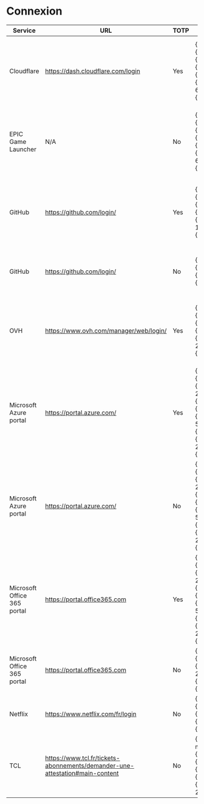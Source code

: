 # Connexion
| Service | URL | TOTP | Sequence | Explanation | Last edit |
| ------ | ------ | ------ | ------ | ------ | ------ |
| Cloudflare | https://dash.cloudflare.com/login | Yes | {TAB 5}{USERNAME}{TAB}{PASSWORD}{ENTER}{DELAY 6000}{TOTP}{ENTER} | Type username and password with validation, then wait 3 sec and type TOTP code | 2023/02/18 |
| EPIC Game Launcher | N/A | No | {TAB 5}{USERNAME}{TAB}{PASSWORD}{ENTER}{DELAY 6000}{TOTP}{ENTER} | Type username and password with validation, then wait 3 sec and type TOTP code | 2023/02/18 |
| GitHub | https://github.com/login/ | Yes | {USERNAME}{TAB}{PASSWORD}{ENTER}{DELAY 1000}{TOTP}{ENTER} | Type username and password with validation, then wait 1 sec and type TOTP code | 2019/04/19 |
| GitHub | https://github.com/login/ | No | {USERNAME}{TAB}{PASSWORD}{ENTER} | Type username and password with validation | 2019/04/19 |
| OVH | https://www.ovh.com/manager/web/login/ | Yes | {USERNAME}{TAB}{PASSWORD}{ENTER}{DELAY 2500}{TOTP}{ENTER} | Type username and password with validation, then wait 2,5 sec and type TOTP code | 2020/01/05 |
| Microsoft Azure portal | https://portal.azure.com/ | Yes | {USERNAME}{ENTER}{DELAY 2500}{PASSWORD}{ENTER}{DELAY 5000}{TOTP}{ENTER}{DELAY 2500}{ENTER} | | 2019/04/19 |
| Microsoft Azure portal | https://portal.azure.com/ | No | {USERNAME}{ENTER}{DELAY 2500}{PASSWORD}{ENTER}{DELAY 5000}{TOTP}{ENTER}{DELAY 2500}{ENTER} | | 2019/04/19 |
| Microsoft Office 365 portal | https://portal.office365.com | Yes | {USERNAME}{ENTER}{DELAY 2500}{PASSWORD}{ENTER}{DELAY 5000}{TOTP}{ENTER}{DELAY 2500}{ENTER} | | 2019/04/19 |
| Microsoft Office 365 portal | https://portal.office365.com | No | {USERNAME}{ENTER}{DELAY 2500}{PASSWORD}{ENTER} | | 2019/04/19 |
| Netflix | https://www.netflix.com/fr/login | No | {TAB}{TAB}{USERNAME}{TAB}{PASSWORD}{ENTER} | | 2019/04/19 |
| TCL | https://www.tcl.fr/tickets-abonnements/demander-une-attestation#main-content | No | {TAB 4}{S:e-mail}{TAB}{S:birthdate}{TAB 3}{S:cardid}{TAB 5}{SPACE}{TAB 2}{SPACE} | Requires to create string fields for e-mail,birthdate and cardid | 2020/11/07 |
